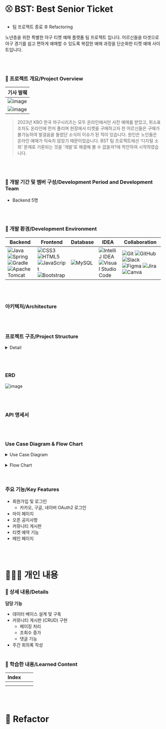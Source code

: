 # ⚾️ BST: Best Senior Ticket

- 팀 프로젝트 종료 후 Refactoring

노년층을 위한 특별한 야구 티켓 예매 플랫폼 팀 프로젝트 입니다. 어르신들을 타겟으로 야구 경기를 쉽고 편하게 예매할 수 있도록 복잡한 예매 과정을 단순화한 티켓 예매 사이트입니다.

</br></br>


### 🧾 프로젝트 개요/Project Overview

| 기사 발췌 |
| --- |
| ![image](https://github.com/subeenjeonHere/pj_BST/assets/145312273/d212bb7a-06d5-4eb0-a8d5-47e895d2a0ed) |
| ![image](https://github.com/subeenjeonHere/pj_BST/assets/145312273/3fe408a5-db8b-4e8e-8b53-8ff95281df1d) |

> 2023년 KBO 한국 야구시리즈는 모두 온라인에서만 사전 예매를 받았고, 취소표 조차도 온라인에 먼저 풀리며 현장에서 티켓을 구매하고자 한 어르신들은 구매가 불가능하여 발걸음을 돌렸단 소식이 이슈가 된 적이 있습니다.
원인은 노인들은 온라인 예매가 익숙치 않았기 때문이었습니다. BST 팀 프로젝트에선 ‘디지털 소외’ 문제로 거론되는 것을 ‘개발'로 해결해 볼 수 없을까?에 착안하여 시작하였습니다.


</br></br>


### 👥 개발 기간 및 멤버 구성/Development Period and Development Team

- Backend 5명

</br></br>


### 🧰 개발 환경/Development Environment

| Backend | Frontend | Database | IDEA | Collaboration |
| --- | --- | --- | --- | --- |
| ![Java](https://img.shields.io/badge/java-%23ED8B00.svg?style=for-the-badge&logo=openjdk&logoColor=white) ![Spring](https://img.shields.io/badge/spring-%236DB33F.svg?style=for-the-badge&logo=spring&logoColor=white) ![Gradle](https://img.shields.io/badge/Gradle-02303A.svg?style=for-the-badge&logo=Gradle&logoColor=white) ![Apache Tomcat](https://img.shields.io/badge/apache%20tomcat-%23F8DC75.svg?style=for-the-badge&logo=apache-tomcat&logoColor=black) | ![CSS3](https://img.shields.io/badge/css3-%231572B6.svg?style=for-the-badge&logo=css3&logoColor=white) ![HTML5](https://img.shields.io/badge/html5-%23E34F26.svg?style=for-the-badge&logo=html5&logoColor=white) ![JavaScript](https://img.shields.io/badge/javascript-%23323330.svg?style=for-the-badge&logo=javascript&logoColor=%23F7DF1E) ![Bootstrap](https://img.shields.io/badge/bootstrap-%238511FA.svg?style=for-the-badge&logo=bootstrap&logoColor=white) | ![MySQL](https://img.shields.io/badge/mysql-%2300f.svg?style=for-the-badge&logo=mysql&logoColor=white) | ![IntelliJ IDEA](https://img.shields.io/badge/IntelliJIDEA-000000.svg?style=for-the-badge&logo=intellij-idea&logoColor=white) ![Visual Studio Code](https://img.shields.io/badge/Visual%20Studio%20Code-0078d7.svg?style=for-the-badge&logo=visual-studio-code&logoColor=white) | ![Git](https://img.shields.io/badge/git-%23F05033.svg?style=for-the-badge&logo=git&logoColor=white) ![GitHub](https://img.shields.io/badge/github-%23121011.svg?style=for-the-badge&logo=github&logoColor=white) ![Slack](https://img.shields.io/badge/Slack-4A154B?style=for-the-badge&logo=slack&logoColor=white) ![Figma](https://img.shields.io/badge/figma-%23F24E1E.svg?style=for-the-badge&logo=figma&logoColor=white) ![Jira](https://img.shields.io/badge/jira-%230A0FFF.svg?style=for-the-badge&logo=jira&logoColor=white) ![Canva](https://img.shields.io/badge/Canva-%2300C4CC.svg?style=for-the-badge&logo=Canva&logoColor=white) |




</br></br>

### 아키텍처/Architecture


</br></br>

### 프로젝트 구조/Project Structure

<details>
<summary>Detail</summary>
<div markdown="1">

```jsx
└── main
    ├── java
    │   └── com
    │       └── bst
    │           └── ticket
    │               ├── DatabaseConfiguration.java
    │               ├── ServletInitializer.java
    │               ├── TickettingApplication.java
    │               ├── auth
    │               │   ├── PrincipalDetailService.java
    │               │   └── PrincipalDetails.java
    │               ├── config
    │               │   ├── LocalDateTimeSerializer.java
    │               │   └── SecurityConfig.java
    │               ├── controller
    │               │   ├── CommunityCommentController.java
    │               │   ├── CommunityController.java
    │               │   ├── LoginController.java
    │               │   ├── MainController.java
    │               │   ├── MemberContoller.java
    │               │   ├── NoticeController.java
    │               │   ├── RegistController.java
    │               │   ├── ReservationController.java
    │               │   └── TicketController.java
    │               ├── dao
    │               │   ├── CommunityCommentDao.java
    │               │   ├── CommunityDao.java
    │               │   ├── LoginDao.java
    │               │   ├── MainDao.java
    │               │   ├── MemberDao.java
    │               │   ├── NoticeDao.java
    │               │   ├── RegistDao.java
    │               │   ├── ReservationDao.java
    │               │   ├── TicketDao.java
    │               │   └── impl
    │               │       ├── CommunityCommentDaoImpl.java
    │               │       ├── CommunityDaoImpl.java
    │               │       ├── LoginDaoImpl.java
    │               │       ├── MainDaoImpl.java
    │               │       ├── MemberDaoImpl.java
    │               │       ├── NoticeDaoImpl.java
    │               │       ├── RegistDaoImpl.java
    │               │       ├── ReservationDaoImpl.java
    │               │       └── TicketDaoImpl.java
    │               ├── dto
    │               │   └── SearchDto.java
    │               ├── oauth
    │               │   ├── GoogleUserInfo.java
    │               │   ├── KakaoUserInfo.java
    │               │   ├── NaverUserInfo.java
    │               │   ├── OAuth2UserInfo.java
    │               │   └── PrincipalOauth2UserService.java
    │               ├── service
    │               │   ├── CommunityService.java
    │               │   ├── LoginService.java
    │               │   ├── MainService.java
    │               │   ├── MemberService.java
    │               │   ├── NoticeService.java
    │               │   ├── RegistService.java
    │               │   ├── ReservationService.java
    │               │   ├── TicketService.java
    │               │   └── impl
    │               │       ├── CommunityServiceImpl.java
    │               │       ├── LoginServiceImpl.java
    │               │       ├── MainServiceImpl.java
    │               │       ├── MemberServiceImpl.java
    │               │       ├── NoticeServiceImpl.java
    │               │       ├── RegistServiceImpl.java
    │               │       ├── ReservationServiceImpl.java
    │               │       └── TickeServiceImpl.java
    │               └── vo
    │                   ├── CommunityCommentVO.java
    │                   ├── CommunityVO.java
    │                   ├── GameVO.java
    │                   ├── MainVO.java
    │                   ├── MemberVO.java
    │                   ├── NoticeVO.java
    │                   └── ReservationVO.java
    ├── resources
```

</div>
</details>


</br></br>

### ERD

![image](https://github.com/subeenjeonHere/pj_BST/assets/145312273/5189b0a0-97ae-4c4e-b402-16b5bd26a535)



</br></br>
### API 명세서



</br></br>

### Use Case Diagram & Flow Chart

<details>
<summary>Use Case Diagram</summary>
<div markdown="1">

| 커뮤니티 게시판 | 메인 페이지 | 마이 페이지 | 티켓 예매 페이지 |
| --- | --- | --- | --- |
| ![커뮤니티 게시판](https://github.com/subeenjeonHere/pj_BST/assets/145312273/57ed8237-4872-40c9-a025-27fe33595718) | ![메인 페이지](https://github.com/subeenjeonHere/pj_BST/assets/145312273/f72c1126-5a2e-4d70-b21c-a795decdedde) | ![마이 페이지](https://github.com/subeenjeonHere/pj_BST/assets/145312273/8df7ed54-c86b-40e6-a497-08fe5fd32a3b) | ![티켓 예매 페이지](https://github.com/subeenjeonHere/pj_BST/assets/145312273/e4ee47f5-1c9a-4246-9fb9-da9acd00d5c3) |


</div>
</details>

</br>

<details>
<summary>Flow Chart</summary>
<div markdown="1">

| 커뮤니티 게시판 | 티켓 예매 | 로그인 | 회원가입 | 메인 페이지 | 티켓 오픈 공지 |
| --- | --- | --- | --- | --- | --- |
| ![커뮤니티 게시판](https://github.com/subeenjeonHere/pj_BST/assets/145312273/8a9f98e5-033c-4fbd-9e37-66390d6a33f1) | ![티켓 예매](https://github.com/subeenjeonHere/pj_BST/assets/145312273/6842d3e7-5ffc-4302-b21d-89245b51d3e7) | ![로그인](https://github.com/subeenjeonHere/pj_BST/assets/145312273/74602d13-fe6c-47bd-9b4b-8fcbb0af99a1) | ![회원가입](https://github.com/subeenjeonHere/pj_BST/assets/145312273/0ef4cb58-6396-4791-ac53-04d7792bb562) | ![메인 페이지](https://github.com/subeenjeonHere/pj_BST/assets/145312273/16b19684-dc19-413d-aa27-374119b9b2a7) | ![티켓 오픈 공지](https://github.com/subeenjeonHere/pj_BST/assets/145312273/e6cae41a-ef12-4370-b9c2-d7dd2f3ead5a) |


</div>
</details>
</br></br>



### 주요 기능/Key Features
- 회원가입 및 로그인
    - 카카오, 구글, 네이버 OAuth2 로그인
- 마이 페이지
- 오픈 공지사항
- 커뮤니티 게시판
- 티켓 예약 기능
- 메인 페이지

</br></br>

# 👩🏻‍💻 개인 내용
### 📝 상세 내용/Details
**담당 기능**

- 데이터 베이스 설계 및 구축
- 커뮤니티 게시판 (CRUD) 구현
    - 페이징 처리
    - 조회수 증가
    - 댓글 기능
- 주간 회의록 작성
</br></br>

### 📗 학습한 내용/Learned Content

| Index |  |  |
| --- | --- | --- |
|  |  |  |
|  |  |  |


</br></br>

# 🚀 Refactor
